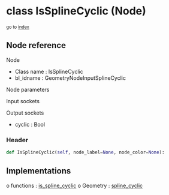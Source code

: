# class IsSplineCyclic (Node)

<sub>go to [index](/docs/index.md)</sub>

## Node reference

Node
 - Class name : IsSplineCyclic
 - bl_idname : GeometryNodeInputSplineCyclic

Node parameters

Input sockets

Output sockets
 - cyclic : Bool

### Header

``` python
def IsSplineCyclic(self, node_label=None, node_color=None):
```

## Implementations

o functions : [is_spline_cyclic](/docs/GeoNodes_classes/is_spline_cyclic.md)
o Geometry : [spline_cyclic](/docs/GeoNodes_classes/spline_cyclic.md) 

